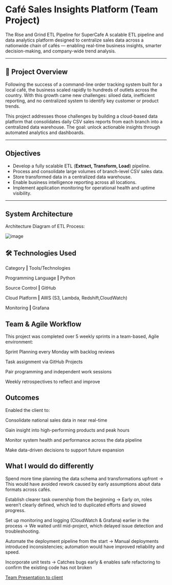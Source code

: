 # Café Sales Insights Platform (Team Project)

The Rise and Grind ETL Pipeline for SuperCafe
A scalable ETL pipeline and data analytics platform designed to centralize sales data across a nationwide chain of cafés — enabling real-time business insights, smarter decision-making, and company-wide trend analysis.

---

## 🌟 Project Overview

Following the success of a command-line order tracking system built for a local café, the business scaled rapidly to hundreds of outlets across the country. With this growth came new challenges: siloed data, inefficient reporting, and no centralized system to identify key customer or product trends.

This project addresses those challenges by building a cloud-based data platform that consolidates daily CSV sales reports from each branch into a centralized data warehouse. The goal: unlock actionable insights through automated analytics and dashboards.

---

##  Objectives

- Develop a fully scalable ETL (**Extract, Transform, Load**) pipeline.
- Process and consolidate large volumes of branch-level CSV sales data.
- Store transformed data in a centralized data warehouse.
- Enable business intelligence reporting across all locations.
- Implement application monitoring for operational health and uptime visibility.

---

##  System Architecture


Architecture Diagram of ETL Process:

![image](https://github.com/user-attachments/assets/67eed100-ba05-46bf-9ac5-51271c2e0e1f)


## 🛠️ Technologies Used
Category **|** Tools/Technologies

Programming Language **|**	Python

Source Control **|**	GitHub

Cloud Platform **|**	AWS (S3, Lambda, Redshift,CloudWatch)

Monitoring **|**	Grafana

## Team & Agile Workflow
This project was completed over 5 weekly sprints in a team-based, Agile environment:

Sprint Planning every Monday with backlog reviews

Task assignment via GitHub Projects

Pair programming and independent work sessions

Weekly retrospectives to reflect and improve

## Outcomes
Enabled the client to:

Consolidate national sales data in near real-time

Gain insight into high-performing products and peak hours

Monitor system health and performance across the data pipeline

Make data-driven decisions to support future expansion

## What I would do differently
Spend more time planning the data schema and transformations upfront
→ This would have avoided rework caused by early assumptions about data formats across cafés.

Establish clearer task ownership from the beginning
→ Early on, roles weren’t clearly defined, which led to duplicated efforts and slowed progress.

Set up monitoring and logging (CloudWatch & Grafana) earlier in the process
→ We waited until mid-project, which delayed issue detection and troubleshooting.

Automate the deployment pipeline from the start
→ Manual deployments introduced inconsistencies; automation would have improved reliability and speed.

Incorporate unit tests
→ Catches bugs early & enables safe refactoring to confirm the existing code has not broken 

[Team Presentation to client](https://www.figma.com/slides/A5VHXpZtS65ZoILGD3T06s/Agency-Pitch-S5?node-id=1-255&t=iCp8DEr0m82lt9uO-0)





